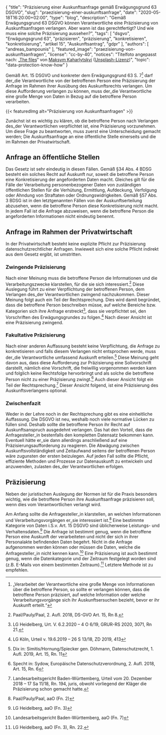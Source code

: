 {
    "title": "Präzisierung einer Auskunftsanfrage gemäß Erwägungsgrund 63 DSGVO",
    "slug": "praezisierung-einer-auskunftsanfrage",
    "date": "2020-05-18T16:20:00+02:00",
    "type": "blog",
    "description": "Gemäß Erwägungsgrund 63 DSGVO können Verantwortliche eine Präzisierung von Auskunftsanfragen verlangen. Aber wann ist das gerechtfertigt? Und wie muss eine solche Präzisierung aussehen?",
    "tags": [ "dsgvo", "Erwägungsgrund 63", "präzisieren", "präzisierung", "konkretisieren", "konkretisierung", "artikel 15", "Auskunftsantrag", "gdpr" ],
    "authors": [ "andreas_bampounis" ],
    "featured_image": "praezisierung-von-auskunftsanfragen",
    "license": "cc-by-40",
    "notices": "Titelfoto angepasst nach: „[The files](https://unsplash.com/photos/Q9y3LRuuxmg)“ von [Maksym Kaharlytskyi](https://unsplash.com/@qwitka) ([Unsplash-Lizenz](https://unsplash.com/license))",
    "topic": "data-protection-know-how"
}

Gemäß Art. 15 DSGVO und konkreter dem Erwägungsgrund 63 S. 7[^1] darf der_die Verantwortliche von der betroffenen Person eine Präzisierung der Anfrage im Rahmen ihrer Ausübung des Auskunftsrechts verlangen. Um diese Aufforderung verlangen zu können, muss der_die Verantwortliche eine große Menge von Daten in Bezug auf die betroffene Person verarbeiten. 

{{< featuredImg alt="Präzisierung von Auskunftsanfragen" >}}

Zunächst ist es wichtig zu klären, ob die betroffene Person nach Verlangen des_der Verantwortlichen verpflichtet ist, eine Präzisierung vorzunehmen. Um diese Frage zu beantworten, muss zuerst eine Unterscheidung gemacht werden; Die Auskunftsanfrage an eine öffentliche Stelle einerseits und die im Rahmen der Privatwirtschaft.

## Anfrage an öffentliche Stellen

Das Gesetz ist sehr eindeutig in diesen Fällen. Gemäß §34 Abs. 4 BDSG besteht ein solches Recht auf Auskunft nur, soweit die betroffene Person eine Konkretisierung der angeforderten Daten macht. Gleiches gilt für die Fälle der Verarbeitung personenbezogener Daten von zuständigen öffentlichen Stellen für die Verhütung, Ermittlung, Aufdeckung, Verfolgung oder Ahndung von Straftaten oder Ordnungswidrigkeiten. Gemäß §57 Abs. 3 BDSG ist in den letztgenannten Fällen von der Auskunftserteilung abzusehen, wenn die betroffene Person diese Konkretisierung nicht macht. In jedem Fall ist die Anfrage abzuweisen, wenn die betroffene Person die angeforderten Informationen nicht eindeutig benennt.

## Anfrage im Rahmen der Privatwirtschaft

In der Privatwirtschaft besteht keine explizite Pflicht zur Präzisierung datenschutzrechtlicher Anfragen. Inwieweit sich eine solche Pflicht indirekt aus dem Gesetz ergibt, ist umstritten.

### Zwingende Präzisierung

Nach einer Meinung muss die betroffene Person die Informationen und die Verarbeitungszwecke klarstellen, für die sie sich interessiert.[^2] Diese Auslegung führt zu einer Verpflichtung der betroffenen Person, dem Verlangen des_der Verantwortlichen zwingend nachzukommen. Dieser Meinung folgt auch ein Teil der Rechtsprechung. Dies wird damit begründet, dass die betroffene Person beschreiben müsse, auf welche Bereiche bzw. Kategorien sich ihre Anfrage erstreckt[^3], dass sie verpflichtet sei, den Vorschriften des Erwägungsgrundes zu folgen.[^4] Nach dieser Ansicht ist eine Präzisierung zwingend.

### Fakultative Präzisierung

Nach einer anderen Auffassung besteht keine Verpflichtung, die Anfrage zu konkretisieren und falls diesem Verlangen nicht entsprochen werde, muss der_die Verantwortliche umfassend Auskunft erteilen.[^5] Diese Meinung geht davon aus, dass diese Aufforderung zur Präzisierung eine Sollvorschrift darstellt, nämlich eine Vorschrift, die freiwillig vorgenommen werden kann und folglich keine Rechtsfolge hervorbringt und als solche die betroffene Person nicht zu einer Präzisierung zwingt.[^6] Auch dieser Ansicht folgt ein Teil der Rechtsprechung.[^7] Dieser Ansicht folgend, ist eine Präzisierung des Auskunftsverlangens optional.

### Zwischenfazit

Weder in der Lehre noch in der Rechtsprechung gibt es eine einheitliche Auffassung. Die DSGVO ist neu, weshalb noch viele normative Lücken zu füllen sind. Deshalb sollte die betroffene Person ihr Recht auf Auskunftsanspruch ausgedehnt verlangen. Das hat den Vorteil, dass die Anfragesteller_in bestenfalls den kompletten Datensatz bekommen kann. Eventuell hätte er_sie dann allerdings anschließend auf eine Präzisierungsaufforderung zu reagieren. Die Abwägung zwischen Auskunftsvollständigkeit und Zeitaufwand seitens der betroffenen Person wäre zugunsten der ersten beizulegen. Auf jeden Fall sollte die Pflicht, effiziente Methoden und Prozesse zur Datenauskunft zu entwickeln und anzuwenden, zulasten des_der Verantwortlichen erfolgen.

## Präzisierung

Neben der juristischen Auslegung der Normen ist für die Praxis besonders wichtig, wie die betroffene Person ihre Auskunftsanfrage präzisieren soll, wenn dies vom Verantwortlichen verlangt wird.

Am Anfang sollte die Anfragesteller_in klarstellen, an welchen Informationen und Verarbeitungsvorgängen er_sie interessiert ist.[^8] Eine bestimmte Kategorie von Daten i.S.v. Art. 15 DSGVO sind üblicherweise Leistungs- und Verhaltensdaten.[^9] Die Anfrage ist bestimmt genug, wenn die betroffene Person eine Auskunft der verarbeiteten und nicht der sich in ihrer Personalakte befindenden Daten begehrt. Nicht in die Anfrage aufgenommen werden können oder müssen die Daten, welche die Anfragesteller_in nicht kennen kann.[^10] Eine Präzisierung ist auch bestimmt genug, wenn die Datenkategorie und der Zeitraum festgelegt worden sind (z.B. E-Mails von einem bestimmten Zeitraum).[^11] Letztere Methode ist zu empfehlen.

[^1]: „Verarbeitet der Verantwortliche eine große Menge von Informationen über die betroffene Person, so sollte er verlangen können, dass die betroffene Person präzisiert, auf welche Information oder welche Verarbeitungsvorgänge sich ihr Auskunftsersuchen bezieht, bevor er ihr Auskunft erteilt.“
[^2]: Paal/Pauly/Paal, 2. Aufl. 2018, DS-GVO Art. 15, Rn 8. 
[^3]: LG Heidelberg, Urt. V. 6.2.2020 – 4 O 6/19, GRUR-RS 2020, 3071, Rn 21.
[^4]: LG Köln, Urteil v. 19.6.2019 – 26 S 13/18, ZD 2019, 413
[^5]: Dix in: Simitis/Hornung/Spiecker gen. Döhmann, Datenschutzrecht, 1. Aufl. 2019, Art. 15, Rn. 11
[^6]: Specht in: Sydow, Europäische Datenschutzverordnung, 2. Aufl. 2018, Art. 15, Rn. 6
[^7]: Landesarbeitsgericht Baden-Württemberg, Urteil vom 20. Dezember 2018 – 17 Sa 11/18, Rn. 194, juris, obwohl vorliegend der Kläger die Präzisierung schon gemacht hatte.
[^8]: Paal/Pauly/Paal, aaO (Fn. 2)
[^9]: LG Heidelberg, aaO (Fn. 3)
[^10]: Landesarbeitsgericht Baden-Württemberg, aaO (Fn. 7)
[^11]: LG Heidelberg, aaO (Fn. 3), Rn. 22.
